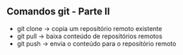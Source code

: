 ## Comandos git - Parte II 
- git clone -> copia um repositório remoto existente 
- git pull -> baixa conteúdo de repositórios remotos 
- git push -> envia o conteúdo para o repositório remoto 